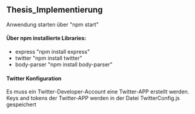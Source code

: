 ## Thesis_Implementierung

Anwendung starten über "npm start"


#### Über npm installierte Libraries:

- express "npm install express"
- twitter "npm install twitter"
- body-parser "npm install body-parser"


#### Twitter Konfiguration

Es muss ein Twitter-Developer-Account eine Twitter-APP erstellt werden.
Keys and tokens der Twitter-APP werden in der Datei TwitterConfig.js gespeichert
